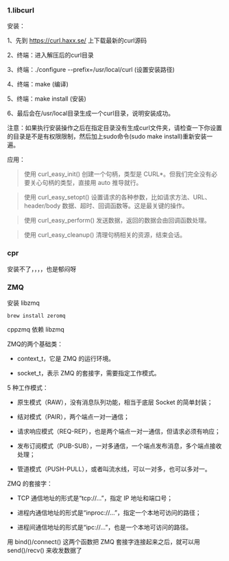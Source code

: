 
### 1.libcurl

安装：

1、先到 https://curl.haxx.se/ 上下载最新的curl源码

2、终端：进入解压后的curl目录

3、终端：./configure --prefix=/usr/local/curl (设置安装路径)

4、终端：make (编译)

5、终端：make install (安装)

6、最后会在/usr/local目录生成一个curl目录，说明安装成功。


注意：如果执行安装操作之后在指定目录没有生成curl文件夹，请检查一下你设置的目录是不是有权限限制，然后加上sudo命令(sudo make install)重新安装一遍。


应用：

> 使用 curl_easy_init() 创建一个句柄，类型是 CURL*。但我们完全没有必要关心句柄的类型，直接用 auto 推导就行。

> 使用 curl_easy_setopt() 设置请求的各种参数，比如请求方法、URL、header/body 数据、超时、回调函数等。这是最关键的操作。

> 使用 curl_easy_perform() 发送数据，返回的数据会由回调函数处理。

> 使用 curl_easy_cleanup() 清理句柄相关的资源，结束会话。


### cpr 
安装不了，，，，也是郁闷呀


### ZMQ

安装 libzmq
```shell
brew install zeromq
```

cppzmq  依赖 libzmq



ZMQ的两个基础类：

* context_t，它是 ZMQ 的运行环境。

* socket_t，表示 ZMQ 的套接字，需要指定工作模式。


5 种工作模式：

* 原生模式（RAW），没有消息队列功能，相当于底层 Socket 的简单封装；

* 结对模式（PAIR），两个端点一对一通信；

* 请求响应模式（REQ-REP），也是两个端点一对一通信，但请求必须有响应；

* 发布订阅模式（PUB-SUB），一对多通信，一个端点发布消息，多个端点接收处理；

* 管道模式（PUSH-PULL），或者叫流水线，可以一对多，也可以多对一。


ZMQ 的套接字：

* TCP 通信地址的形式是“tcp://…”，指定 IP 地址和端口号；

* 进程内通信地址的形式是“inproc://…”，指定一个本地可访问的路径；

* 进程间通信地址的形式是“ipc://…”，也是一个本地可访问的路径。

用 bind()/connect() 这两个函数把 ZMQ 套接字连接起来之后，就可以用 send()/recv() 来收发数据了